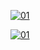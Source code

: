  <a href="https://ibb.co/N6NMDtn"><img src="https://telegra.ph/file/c894c8ee8dd35b55a131b.jpg" alt="01" border="0" /></a>    



  <a href="https://ibb.co/N6NMDtn"><img src="https://telegra.ph/file/0102c62ca66d1b7576252.jpg" alt="01" border="0" /></a>                     
